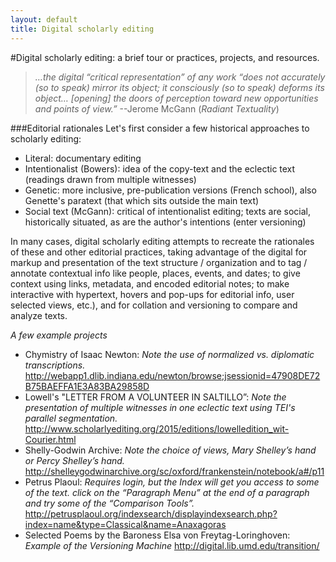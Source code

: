 ```yaml
---
layout: default
title: Digital scholarly editing
---
```

#Digital scholarly editing: a brief tour or practices, projects, and resources.


> _…the digital “critical representation” of any work “does not accurately (so to speak) mirror its object; it consciously (so to speak) deforms its object… [opening] the doors of perception toward new opportunities and points of view.”_ --Jerome McGann (_Radiant Textuality_)

###Editorial rationales
Let's first consider a few historical approaches to scholarly editing:

  * Literal: documentary editing
  * Intentionalist (Bowers): idea of the copy-text and the eclectic text (readings drawn from multiple witnesses)
  * Genetic: more inclusive, pre-publication versions (French school), also Genette's paratext (that which sits outside the main text)
  * Social text (McGann): critical of intentionalist editing; texts are social, historically situated, as are the author's intentions (enter versioning)

In many cases, digital scholarly editing attempts to recreate the rationales of these and other editorial practices, taking advantage of the digital for markup and presentation of the text structure / organization and to tag / annotate contextual info like people, places, events, and dates; to give context using links, metadata, and encoded editorial notes; to make interactive with hypertext, hovers and pop-ups for editorial info, user selected views, etc.), and for collation and versioning to compare and analyze texts.

_A few example projects_

* Chymistry of Isaac Newton:  _Note the use of normalized vs. diplomatic transcriptions._ http://webapp1.dlib.indiana.edu/newton/browse;jsessionid=47908DE72B75BAEFFA1E3A83BA29858D
* Lowell's "LETTER FROM A VOLUNTEER IN SALTILLO”:  _Note the presentation of multiple witnesses in one eclectic text using TEI's parallel segmentation._ http://www.scholarlyediting.org/2015/editions/lowelledition_wit-Courier.html
* Shelly-Godwin Archive:  _Note the choice of views, Mary Shelley’s hand or Percy Shelley’s hand._ http://shelleygodwinarchive.org/sc/oxford/frankenstein/notebook/a#/p11
* Petrus Plaoul: _Requires login, but the Index will get you access to some of the text. click on the “Paragraph Menu” at the end of a paragraph and try some of the “Comparison Tools”._ http://petrusplaoul.org/indexsearch/displayindexsearch.php?index=name&type=Classical&name=Anaxagoras
* Selected Poems by the Baroness Elsa von Freytag-Loringhoven: _Example of the Versioning Machine_ http://digital.lib.umd.edu/transition/

